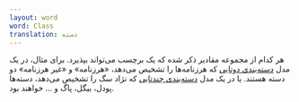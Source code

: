 ```yaml
---
layout: word
word: Class
translation: دسته
---
```


هر کدام از مجموعه مقادیر ذکر شده که یک برچسب می‌تواند بپذیرد. برای مثال، در یک مدل [دسته‌بندی دوتایی‌](/B/binary_classification/) که هرزنامه‌ها را تشخیص می‌دهد، «هرزنامه» و «غیر هرزنامه» دو دسته هستند. یا در یک مدل [دسته‌بندی چندتایی](/M/multi-class_classification/) که نژاد سگ را تشخیص می‌دهد، دسته‌ها پودل، بیگل، پاگ و ... خواهند بود.

